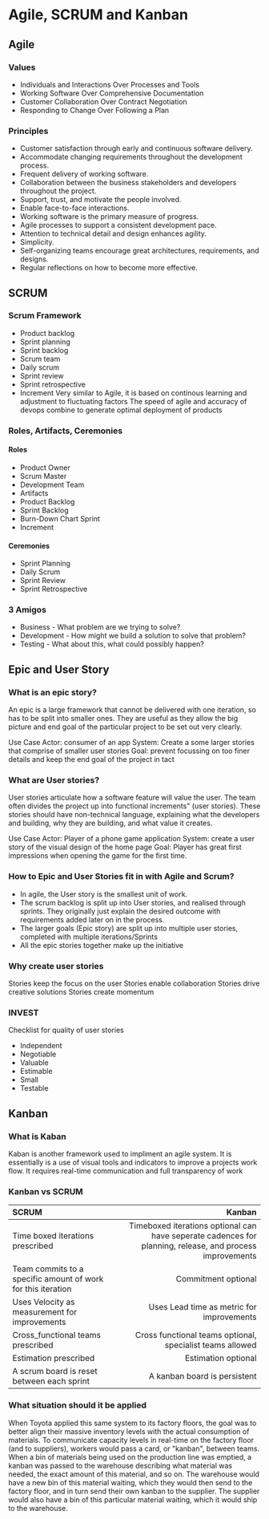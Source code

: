 # Agile, SCRUM and Kanban
## Agile
### Values
- Individuals and Interactions Over Processes and Tools
- Working Software Over Comprehensive Documentation
- Customer Collaboration Over Contract Negotiation
- Responding to Change Over Following a Plan
### Principles
- Customer satisfaction through early and continuous software delivery.
- Accommodate changing requirements throughout the development process.
- Frequent delivery of working software.
- Collaboration between the business stakeholders and developers throughout the project.
- Support, trust, and motivate the people involved.
- Enable face-to-face interactions.
- Working software is the primary measure of progress.
- Agile processes to support a consistent development pace.
- Attention to technical detail and design enhances agility.
- Simplicity.
- Self-organizing teams encourage great architectures, requirements, and designs.
- Regular reflections on how to become more effective.

## SCRUM
### Scrum Framework
- Product backlog
- Sprint planning
- Sprint backlog
- Scrum team
- Daily scrum
- Sprint review
- Sprint retrospective
- Increment
Very similar to Agile, it is based on continous learning and adjustment to fluctuating factors
The speed of agile and accuracy of devops combine to generate optimal deployment of products

### Roles, Artifacts, Ceremonies
#### Roles
- Product Owner
- Scrum Master
- Development Team
- Artifacts
- Product Backlog
- Sprint Backlog
- Burn-Down Chart Sprint
- Increment
#### Ceremonies
- Sprint Planning
- Daily Scrum
- Sprint Review
- Sprint Retrospective

### 3 Amigos
- Business - What problem are we trying to solve?
- Development - How might we build a solution to solve that problem?
- Testing - What about this, what could possibly happen?

## Epic and User Story
### What is an epic story?
An epic is a large framework that cannot be delivered with one iteration, so has to be split into smaller ones. They are useful as they allow the big picture and end goal of the particular project to be set out very clearly.

Use Case
Actor: consumer of an app
System: Create a some larger stories that comprise of smaller user stories
Goal: prevent focussing on too finer details and keep the end goal of the project in tact

### What are User stories?
User stories articulate how a software feature will value the user. The team often divides the project up into functional increments" (user stories). These stories should have non-technical language, explaining what the developers and building, why they are building, and what value it creates.

Use Case
Actor: Player of a phone game application
System: create a user story of the visual design of the home page
Goal: Player has great first impressions when opening the game for the first time.

### How to Epic and User Stories fit in with Agile and Scrum?
- In agile, the User story is the smallest unit of work.
- The scrum backlog is split up into User stories, and realised through sprints. They originally just explain the desired outcome with requirements added later on in the process.
- The larger goals (Epic story) are split up into multiple user stories, completed with multiple iterations/Sprints
- All the epic stories together make up the initiative

### Why create user stories
Stories keep the focus on the user Stories enable collaboration Stories drive creative solutions Stories create momentum

### INVEST
Checklist for quality of user stories
- Independent
- Negotiable
- Valuable
- Estimable
- Small
- Testable

## Kanban
### What is Kaban
Kaban is another framework used to impliment an agile system. It is essentially is a use of visual tools and indicators to improve a projects work flow. It requires real-time communication and full transparency of work

### Kanban vs SCRUM
|SCRUM|Kanban|
|:------|-----:|
|Time boxed iterations prescribed|Timeboxed iterations optional can have seperate cadences for planning, release, and process improvements|
|Team commits to a specific amount of work for this iteration|Commitment optional|
|Uses Velocity as measurement for improvements|Uses Lead time as metric for improvements|
|Cross_functional teams prescribed|Cross functional teams optional, specialist teams allowed|
|Estimation prescribed|Estimation optional|
|A scrum board is reset between each sprint|A kanban board is persistent|

### What situation should it be applied
When Toyota applied this same system to its factory floors, the goal was to better align their massive inventory levels with the actual consumption of materials. To communicate capacity levels in real-time on the factory floor (and to suppliers), workers would pass a card, or "kanban", between teams. When a bin of materials being used on the production line was emptied, a kanban was passed to the warehouse describing what material was needed, the exact amount of this material, and so on. The warehouse would have a new bin of this material waiting, which they would then send to the factory floor, and in turn send their own kanban to the supplier. The supplier would also have a bin of this particular material waiting, which it would ship to the warehouse.

